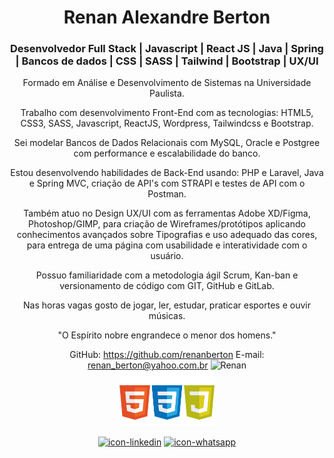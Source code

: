 <div align= "center">

  # Renan Alexandre Berton
  ### Desenvolvedor Full Stack | Javascript | React JS | Java | Spring | Bancos de dados | CSS | SASS | Tailwind | Bootstrap | UX/UI

  Formado em Análise e Desenvolvimento de Sistemas na Universidade Paulista.

  Trabalho com desenvolvimento Front-End com as tecnologias: HTML5, CSS3, SASS, Javascript, ReactJS, Wordpress, Tailwindcss e Bootstrap.

  Sei modelar Bancos de Dados Relacionais com MySQL, Oracle e Postgree com performance e escalabilidade do banco.

  Estou desenvolvendo habilidades de Back-End usando: PHP e Laravel, Java e Spring MVC, criação de API's com STRAPI e testes de API com o Postman.

  Também atuo no Design UX/UI com as ferramentas Adobe XD/Figma, Photoshop/GIMP, para criação de Wireframes/protótipos aplicando conhecimentos avançados sobre Tipografias e uso adequado das cores, para entrega de uma página com usabilidade e interatividade com o usuário.

  Possuo familiaridade com a metodologia ágil Scrum, Kan-ban e versionamento de código com GIT, GitHub e GitLab.

  Nas horas vagas gosto de jogar, ler, estudar, praticar esportes e ouvir músicas.

  "O Espírito nobre engrandece o menor dos homens."

GitHub: https://github.com/renanberton
E-mail: renan_berton@yahoo.com.br
  <img alt="Renan" height="auto" width="30%" src= "https://github-readme-stats.vercel.app/api/top-langs/?username=renanberton&themes=dark"><br>
  <img alt="Renan" height="auto" width="30%" src= "https://github.com/renanberton/renanberton/blob/main/icones.png">
</div>

<div align= "center" style="display: inline_block; width:100%; height:auto">
  
  [![icon-linkedin](https://img.shields.io/badge/LinkedIn-0077B5?style=for-the-badge&logo=linkedin&logoColor=white)](https://www.linkedin.com/in/renan-alexandre-berton-565620142/)
  [![icon-whatsapp](https://img.shields.io/badge/WhatsApp-25D366?style=for-the-badge&logo=whatsapp&logoColor=white)](https://wa.me/5511976573355)
 
</div>


